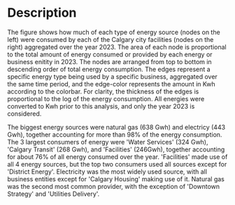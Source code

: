 # Description

The figure shows how much of each type of energy source (nodes on the left) were consumed by each of the Calgary city facilities (nodes on the right) aggregated over the year 2023. The area of each node is proportional to the total amount of energy consumed or provided by each energy or business enitity in 2023. The nodes are arranged from top to bottom in descending order of total energy consumption. The edges represent a specific energy type being used by a specific business, aggregated over the same time period, and the edge-color represents the amount in Kwh according to the colorbar. For clarity, the thickness of the edges is proportional to the log of the energy consumption. All energies were converted to Kwh prior to this analysis, and only the year 2023 is considered.

The biggest energy sources were natural gas (638 Gwh) and electricy (443 Gwh), together accounting for more than 98% of the energy consumption. The 3 largest consumers of energy were 'Water Services' (324 Gwh), 'Calgary Transit' (268 Gwh), and 'Facilities' (246Gwh), together accounting for about 76% of all energy consumed over the year. 'Facilities' made use of all 4 energy sources, but the top two consumers used all sources except for 'District Energy'. Electricity was the most widely used source, with all business entities except for 'Calgary Housing' making use of it. Natural gas was the second most common provider, with the exception of 'Downtown Strategy' and 'Utilities Delivery'.

